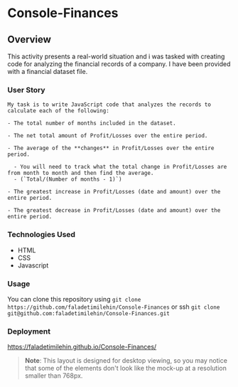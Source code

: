 # Console-Finances

## Overview

This activity presents a real-world situation and i was tasked with creating code for analyzing the financial records of a company. I have been provided with a financial dataset file.

### User Story

```
My task is to write JavaScript code that analyzes the records to calculate each of the following:

- The total number of months included in the dataset.

- The net total amount of Profit/Losses over the entire period.

- The average of the **changes** in Profit/Losses over the entire period.

  - You will need to track what the total change in Profit/Losses are from month to month and then find the average.
  - (`Total/(Number of months - 1)`)

- The greatest increase in Profit/Losses (date and amount) over the entire period.

- The greatest decrease in Profit/Losses (date and amount) over the entire period.
```

### Technologies Used

- HTML
- CSS
- Javascript

### Usage

You can clone this repository using `git clone https://github.com/faladetimilehin/Console-Finances` or ssh `git clone git@github.com:faladetimilehin/Console-Finances.git`

### Deployment

https://faladetimilehin.github.io/Console-Finances/

> **Note**: This layout is designed for desktop viewing, so you may notice that some of the elements don't look like the mock-up at a resolution smaller than 768px.
